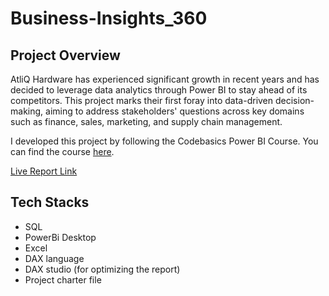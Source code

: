 # Business-Insights_360

## Project Overview

AtliQ Hardware has experienced significant growth in recent years and has decided to leverage data analytics through Power BI to stay ahead of its competitors. This project marks their first foray into data-driven decision-making, aiming to address stakeholders' questions across key domains such as finance, sales, marketing, and supply chain management.

I developed this project by following the Codebasics Power BI Course. You can find the course [here](https://codebasics.io/bootcamps/data-analytics-bootcamp-with-practical-job-assistance).

[Live Report Link](https://app.powerbi.com/view?r=eyJrIjoiNGEwYmE5NTEtYWNiZS00NTNiLWJjMTktOGU2YzFkYWRkYWU4IiwidCI6ImRmODY3OWNkLWE4MGUtNDVkOC05OWFjLWM4M2VkN2ZmOTVhMCJ9)


## Tech Stacks

- SQL
- PowerBi Desktop
- Excel
- DAX language
- DAX studio (for optimizing the report)
- Project charter file



